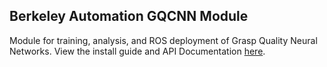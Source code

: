 ## Berkeley Automation GQCNN Module

Module for training, analysis, and ROS deployment of Grasp Quality Neural Networks. View the install guide and API Documentation [here](https://berkeleyautomation.github.io/gqcnn).
